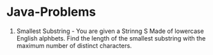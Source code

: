 # Java-Problems
1. Smallest Substring - You are given a Strinng S Made of lowercase English alphbets. Find the length of the smallest substring with the maximum number of distinct characters.
